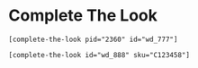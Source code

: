 # Complete The Look

```
[complete-the-look pid="2360" id="wd_777"]

[complete-the-look id="wd_888" sku="C123458"]
```